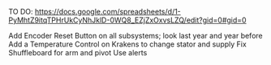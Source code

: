 TO DO:
https://docs.google.com/spreadsheets/d/1-PyMhtZ9itqTPHrUkCyNhJklD-0WQ8_EZjZxOxvsLZQ/edit?gid=0#gid=0


Add Encoder Reset Button on all subsystems; look last year and year before
Add a Temperature Control on Krakens to change stator and supply
Fix Shuffleboard for arm and pivot
Use alerts